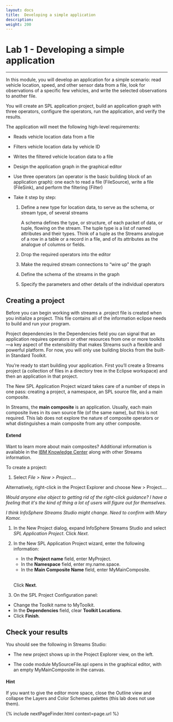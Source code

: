 ```yaml
---
layout: docs
title:  Developing a simple application
description:
weight: 200
---
```

# Lab 1 - Developing a simple application
---

In this module, you will develop an application for a simple scenario: read vehicle location, speed, and other sensor data from a file, look for observations of a specific few vehicles, and write the selected observations to another file.

You will create an SPL application project, build an application graph with three operators, configure the operators, run the application, and verify the results.

The application will meet the following high-level requirements:

* Reads vehicle location data from a file
* Filters vehicle location data by vehicle ID
* Writes the filtered vehicle location data to a file


*	Design the application graph in the graphical editor
* Use three operators (an operator is the basic building block of an application graph): one each to read a file (FileSource), write a file (FileSink), and perform the filtering (Filter)
* Take it step by step:

    1. Define a new type for location data, to serve as the schema, or stream type, of several streams

        A schema defines the type, or structure, of each packet of data, or tuple, flowing on the stream. The tuple type is a list of named attributes and their types. Think of a tuple as the Streams analogue of a row in a table or a record in a file, and of its attributes as the analogue of columns or fields.

    2.	Drop the required operators into the editor

    3.	Make the required stream connections to “wire up” the graph

    4.	Define the schema of the streams in the graph

    5.	Specify the parameters and other details of the individual operators
  
## Creating a project
Before you can begin working with streams a .project file is created when you initialize a project. This file contains all of the information eclipse needs to build and run your program.

Project dependencies
In the Dependencies field you can signal that an application requires operators or other resources from one or more toolkits—a key aspect of the extensibility that makes Streams such a flexible and powerful platform. For now, you will only use building blocks from the built-in Standard Toolkit.


You’re ready to start building your application. First you’ll create a Streams project (a collection of files in a directory tree in the Eclipse workspace) and then an application in that project.

The New SPL Application Project wizard takes care of a number of steps in one pass: creating a project, a namespace, an SPL source file, and a main composite.

In Streams, the **main composite** is an application. Usually, each main composite lives in its own source file (of the same name), but this is not required. This lab does not explore the nature of composite operators or what distinguishes a main composite from any other composite.

<div class="alert alert-info" role="alert">
<h4>Extend</h4>
Want to learn more about main composites? Additional information is available in the
<a href="http://www.ibm.com/support/knowledgecenter/SSCRJU_3.0.0/com.ibm.swg.im.infosphere.streams.spl-introductory-tutorial.doc/doc/compositeoperators.html">IBM Knowledge Center</a>
along with other Streams information.
</div>

To create a project:

1. Select *File > New > Project….*

  Alternatively, right-click in the Project Explorer and choose New > Project….

  _Would anyone else object to getting rid of the right-click guidance? I have a feeling that it's the kind of thing a lot of users will figure out for themselves._

  _I think InfoSphere Streams Studio might change. Need to confirm with Mary Komor._
  
1. In the New Project dialog, expand InfoSphere Streams Studio and select *SPL Application Project*. Click *Next*.

2. In the New SPL Application Project wizard, enter the following information:

    * In the **Project name** field, enter MyProject.
    * In the **Namespace** field, enter my.name.space.
    * In the **Main Composite Name** field, enter MyMainComposite.

    <br>Click **Next**.

3. On the SPL Project Configuration panel:

  * Change the Toolkit name to MyToolkit.
  * In the **Dependencies** field, clear **Toolkit Locations**.
  * Click **Finish**.

## Check your results
You should see the following in Streams Studio:

* The new project shows up in the Project Explorer view, on the left.

* The code module MySourceFile.spl opens in the graphical editor, with an empty MyMainComposite in the canvas.

<div class="alert alert-success" role="alert">
<h4>Hint</h4>
If you want to give the editor more space, close the Outline view and collapse the Layers and Color Schemes palettes (this lab does not use them).
</div>

 {% include nextPageFinder.html context=page.url %}
 
